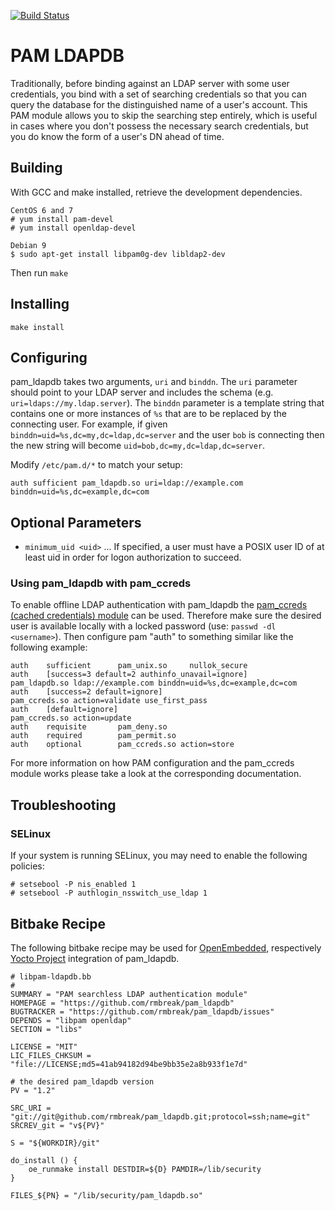 [![Build Status](https://travis-ci.org/rmbreak/pam_ldapdb.svg?branch=master)](https://travis-ci.org/rmbreak/pam_ldapdb)

# PAM LDAPDB
Traditionally, before binding against an LDAP server with some user
credentials, you bind with a set of searching credentials so that you can query
the database for the distinguished name of a user's account. This PAM module
allows you to skip the searching step entirely, which is useful in cases where
you don't possess the necessary search credentials, but you do know the form of
a user's DN ahead of time.

## Building
With GCC and make installed, retrieve the development dependencies.

    CentOS 6 and 7
    # yum install pam-devel
    # yum install openldap-devel

    Debian 9
    $ sudo apt-get install libpam0g-dev libldap2-dev

Then run `make`

## Installing
`make install`

## Configuring
pam_ldapdb takes two arguments, `uri` and `binddn`. The `uri` parameter should
point to your LDAP server and includes the schema (e.g.
`uri=ldaps://my.ldap.server`). The `binddn` parameter is a template string that
contains one or more instances of `%s` that are to be replaced by the
connecting user. For example, if given `binddn=uid=%s,dc=my,dc=ldap,dc=server`
and the user `bob` is connecting then the new string will become
`uid=bob,dc=my,dc=ldap,dc=server`.

Modify `/etc/pam.d/*` to match your setup:

    auth sufficient pam_ldapdb.so uri=ldap://example.com binddn=uid=%s,dc=example,dc=com

## Optional Parameters

* `minimum_uid <uid>` ... If specified, a user must have a POSIX user ID of at least uid in order for logon authorization to succeed.

### Using pam_ldapdb with pam_ccreds
To enable offline LDAP authentication with pam_ldapdb the [pam_ccreds (cached
credentials) module](https://github.com/PADL/pam_ccreds) can be used. Therefore
make sure the desired user is available locally with a locked password (use:
`passwd -dl <username>`). Then configure pam "auth" to something similar like
the following example:

	auth    sufficient      pam_unix.so     nullok_secure
	auth    [success=3 default=2 authinfo_unavail=ignore]      pam_ldapdb.so ldap://example.com binddn=uid=%s,dc=example,dc=com
	auth    [success=2 default=ignore]                         pam_ccreds.so action=validate use_first_pass
	auth    [default=ignore]                                   pam_ccreds.so action=update
	auth    requisite       pam_deny.so
	auth    required        pam_permit.so
	auth    optional        pam_ccreds.so action=store

For more information on how PAM configuration and the pam_ccreds module works
please take a look at the corresponding documentation.

## Troubleshooting
### SELinux
If your system is running SELinux, you may need to enable the following policies:

    # setsebool -P nis_enabled 1
    # setsebool -P authlogin_nsswitch_use_ldap 1

## Bitbake Recipe
The following bitbake recipe may be used for [OpenEmbedded](https://www.openembedded.org),
respectively [Yocto Project](https://www.yoctoproject.org/) integration of pam_ldapdb.
```
# libpam-ldapdb.bb
#
SUMMARY = "PAM searchless LDAP authentication module"
HOMEPAGE = "https://github.com/rmbreak/pam_ldapdb"
BUGTRACKER = "https://github.com/rmbreak/pam_ldapdb/issues"
DEPENDS = "libpam openldap"
SECTION = "libs"

LICENSE = "MIT"
LIC_FILES_CHKSUM = "file://LICENSE;md5=41ab94182d94be9bb35e2a8b933f1e7d"

# the desired pam_ldapdb version
PV = "1.2"

SRC_URI = "git://git@github.com/rmbreak/pam_ldapdb.git;protocol=ssh;name=git"
SRCREV_git = "v${PV}"

S = "${WORKDIR}/git"

do_install () {
	oe_runmake install DESTDIR=${D} PAMDIR=/lib/security
}

FILES_${PN} = "/lib/security/pam_ldapdb.so"
```

